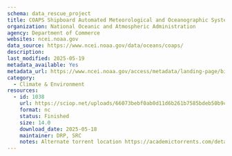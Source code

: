 ```yaml
---
schema: data_rescue_project 
title: COAPS Shipboard Automated Meteorological and Oceanographic System (SAMOS)
organization: National Oceanic and Atmospheric Administration
agency: Department of Commerce
websites: ncei.noaa.gov
data_source: https://www.ncei.noaa.gov/data/oceans/coaps/
description: 
last_modified: 2025-05-19
metadata_available: Yes
metadata_url: https://www.ncei.noaa.gov/access/metadata/landing-page/bin/iso?id=gov.noaa.nodcCOAPS-SAMOS
category:
  - Climate & Environment 
resources:
  - id: 1038
    url: https://sciop.net/uploads/66073bebf0ab0d11d6b261b7585bdeb50b9c7dbb
    format: nc
    status: Finished
    size: 14.0
    download_date: 2025-05-18
    maintainer: DRP, SRC
    notes: Alternate torrent location https://academictorrents.com/details/66073bebf0ab0d11d6b261b7585bdeb50b9c7dbb
---
```

